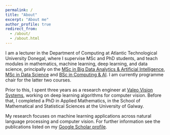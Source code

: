 ```yaml
---
permalink: /
title: "About"
excerpt: "About me"
author_profile: true
redirect_from: 
  - /about/
  - /about.html
---
```


I am a lecturer in the Department of Computing at Atlantic Technological University Donegal, where I supervise MSc and PhD students, and teach modules in mathematics, machine learning, deep learning, and data science, principally on the [MSc in Big Data Analytics & Artificial Intelligence](https://www.lyit.ie/CourseDetails/D303/LY_KDAAI_M/BigDataAnalyticsandArtificialIntelligence), [MSc in Data Science](https://www.lyit.ie/CourseDetails/D303/NC1080/DataScience&PreparatoryCertificateinComputing) and [BSc in Computing & AI](https://www.lyit.ie/CourseDetails/D303/AU_363). I am currently programme chair for the latter two courses.

Prior to this, I spent three years as a research engineer at [Valeo Vision Systems](https://www.valeo.com/en/), working on deep learning algorithms for computer vision.
Before that, I completed a PhD in Applied Mathematics, in the School of Mathematical and Statistical Sciences at the University of Galway.

My research focuses on machine learning applications across natural language processing and computer vision. For further information see the publications listed on my <a href="https://scholar.google.com/citations?user=HuCttXIAAAAJ&hl=en" target="_blank">Google Scholar profile</a>.